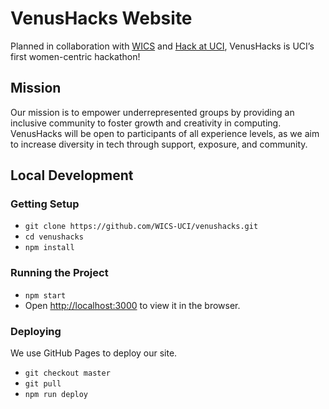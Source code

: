 # VenusHacks Website
Planned in collaboration with [WICS](https://wics.ics.uci.edu/) and [Hack at UCI](https://hack.ics.uci.edu/), VenusHacks is UCI’s first women-centric hackathon!

## Mission
Our mission is to empower underrepresented groups by providing an inclusive community to foster growth and creativity in computing. 
VenusHacks will be open to participants of all experience levels, as we aim to increase diversity in tech through support, exposure, and community.

## Local Development

### Getting Setup
- `git clone https://github.com/WICS-UCI/venushacks.git`
- `cd venushacks`  
- `npm install`  

### Running the Project
- `npm start`  
- Open [http://localhost:3000](http://localhost:3000) to view it in the browser.

### Deploying
We use GitHub Pages to deploy our site. 
- `git checkout master`
- `git pull`
- `npm run deploy`
